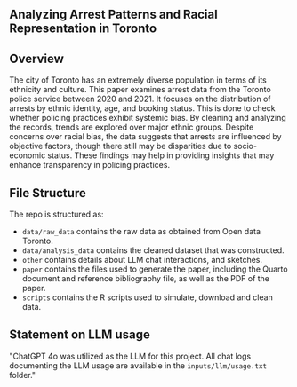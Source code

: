 ## Analyzing Arrest Patterns and Racial Representation in Toronto

## Overview
The city of Toronto has an extremely diverse population in terms of its ethnicity and culture. This paper examines arrest data from the Toronto police service between 2020 and 2021. It focuses on the distribution of arrests by ethnic identity, age, and booking status. This is done to check whether policing practices exhibit systemic bias. By cleaning and analyzing the records, trends are explored over major ethnic groups. Despite concerns over racial bias, the data suggests that arrests are influenced by objective factors, though there still may be disparities due to socio-economic status. These findings may help in providing insights that may enhance transparency in policing practices.

## File Structure

The repo is structured as:

-   `data/raw_data` contains the raw data as obtained from Open data Toronto.
-   `data/analysis_data` contains the cleaned dataset that was constructed.
-   `other` contains details about LLM chat interactions, and sketches.
-   `paper` contains the files used to generate the paper, including the Quarto document and reference bibliography file, as well as the PDF of the paper. 
-   `scripts` contains the R scripts used to simulate, download and clean data.

## Statement on LLM usage
"ChatGPT 4o was utilized as the LLM for this project. All chat logs documenting the LLM usage are available in the `inputs/llm/usage.txt` folder."
